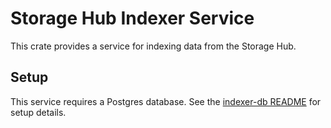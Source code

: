 # Storage Hub Indexer Service

This crate provides a service for indexing data from the Storage Hub.

## Setup

This service requires a Postgres database. See the [indexer-db README](../indexer-db/README.md) for setup details.
